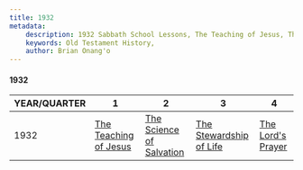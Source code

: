 ```yaml
---
title: 1932
metadata:
    description: 1932 Sabbath School Lessons, The Teaching of Jesus, The Science of Salvation, The Stewardship of Life, The Lord's Prayer
    keywords: Old Testament History,
    author: Brian Onang'o
---
```


#### 1932

YEAR/QUARTER |   1  | 2| 3| 4
-------------|------------|---|--|---
1932   |  [The Teaching of Jesus](/1931-1940/1932/quarter1) | [The Science of Salvation](/1931-1940/1932/quarter2) | [The Stewardship of Life](/1931-1940/1932/quarter3) | [The Lord's Prayer](/1931-1940/1932/quarter4) |
 
